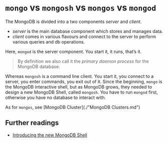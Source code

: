 # `mongo` vs `mongosh` vs `mongos` vs `mongod` 

The MongoDB is divided into a two components *server* and *client*.

* *server* is the main database component which stores and manages data.
* *client* comes in various flavours and connect to the server to perform various queries and db operations.

Here, `mongod` is the server component. You start it, it runs, that’s it.

> By definition we also call it the *primary daemon process* for the MongoDB database.

Whereas `mongosh` is a command line client. You start it, you connect to a server, you enter commands, you exit out of it. Since the beginning, `mongo` is the MongoDB interactive shell, but as MongoDB grows, they needed to design a new MongoDB Shell, called `mongosh`. You have to run `mongod` first, otherwise you have no database to interact with.

As for `mongos`, see [MongoDB Cluster](./"MongoDB Clusters.md")

## Further readings

* [
Introducing the new MongoDB Shell](https://www.mongodb.com/blog/post/introducing-the-new-shell)